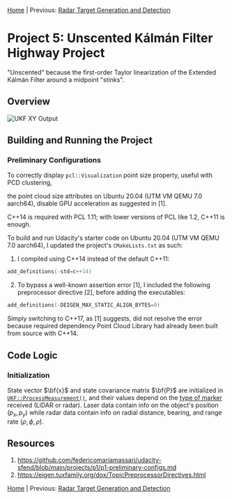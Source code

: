 [Home](../../README.md) | Previous: [Radar Target Generation and Detection](../p4/p4-radar-target-generation-and-detection.md)

# Project 5: Unscented Kálmán Filter Highway Project

"Unscented" because the first-order Taylor linearization of the Extended Kálmán Filter around a midpoint "stinks".

## Overview

![UKF XY Output](./img/mov3.gif)

## Building and Running the Project

### Preliminary Configurations

To correctly display `pcl::Visualization` point size property, useful with PCD clustering, 



the point cloud size attributes on Ubuntu 20.04 (UTM VM QEMU 7.0 aarch64), disable GPU acceleration as suggested in [1].


C++14 is required with PCL 1.11; with lower versions of PCL like 1.2, C++11 is enough.

To build and run Udacity's starter code on Ubuntu 20.04 (UTM VM QEMU 7.0 aarch64), I updated the project's `CMakeLists.txt` as such:

1. I compiled using C++14 instead of the default C++11:

```c
add_definitions(-std=c++14)
```

2. To bypass a well-known assertion error [1], I included the following preprocessor directive [2], before adding the executables:

```c
add_definitions(-DEIGEN_MAX_STATIC_ALIGN_BYTES=0)
```

Simply switching to C++17, as [1] suggests, did not resolve the error because required dependency Point Cloud Library had already been built from source with C++14.

## Code Logic

### Initialization

State vector $\bf{x}$ and state covariance matrix $\bf{P}$ are initialized in [`UKF::ProcessMeasurement()`](), and their values depend on the [type of marker]() received (LiDAR or radar). Laser data contain info on the object's position $(p_x, p_y)$ while radar data contain info on radial distance, bearing, and range rate $(\rho, \phi, \dot{\rho})$.

## Resources

1. https://github.com/federicomariamassari/udacity-sfend/blob/main/projects/p1/p1-preliminary-configs.md
2. https://eigen.tuxfamily.org/dox/TopicPreprocessorDirectives.html

[Home](../../README.md) | Previous: [Radar Target Generation and Detection](../p4/p4-radar-target-generation-and-detection.md)